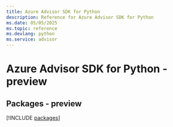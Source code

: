 ```yaml
---
title: Azure Advisor SDK for Python
description: Reference for Azure Advisor SDK for Python
ms.date: 05/05/2025
ms.topic: reference
ms.devlang: python
ms.service: advisor
---
```

# Azure Advisor SDK for Python - preview
## Packages - preview
[!INCLUDE [packages](advisor-index.md)]